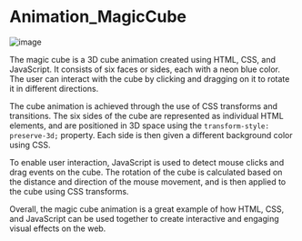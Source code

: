 # Animation_MagicCube

![image](https://github.com/alif-dot/Animation_MagicCube/assets/62230465/e3723665-e283-4b6d-b285-5bf1ffaf05d7)

The magic cube is a 3D cube animation created using HTML, CSS, and JavaScript. It consists of six faces or sides, each with a neon blue color. The user can interact with the cube by clicking and dragging on it to rotate it in different directions.

The cube animation is achieved through the use of CSS transforms and transitions. The six sides of the cube are represented as individual HTML elements, and are positioned in 3D space using the `transform-style: preserve-3d;` property. Each side is then given a different background color using CSS.

To enable user interaction, JavaScript is used to detect mouse clicks and drag events on the cube. The rotation of the cube is calculated based on the distance and direction of the mouse movement, and is then applied to the cube using CSS transforms.

Overall, the magic cube animation is a great example of how HTML, CSS, and JavaScript can be used together to create interactive and engaging visual effects on the web.
